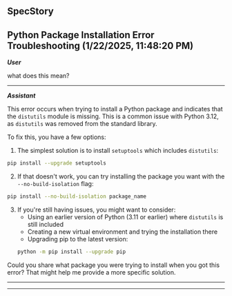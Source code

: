 ## SpecStory

## Python Package Installation Error Troubleshooting (1/22/2025, 11:48:20 PM)

_**User**_

what does this mean?

---

_**Assistant**_

This error occurs when trying to install a Python package and indicates that the `distutils` module is missing. This is a common issue with Python 3.12, as `distutils` was removed from the standard library.

To fix this, you have a few options:

1. The simplest solution is to install `setuptools` which includes `distutils`:
```bash
pip install --upgrade setuptools
```

2. If that doesn't work, you can try installing the package you want with the `--no-build-isolation` flag:
```bash
pip install --no-build-isolation package_name
```

3. If you're still having issues, you might want to consider:
   - Using an earlier version of Python (3.11 or earlier) where `distutils` is still included
   - Creating a new virtual environment and trying the installation there
   - Upgrading pip to the latest version:
   ```bash
   python -m pip install --upgrade pip
   ```

Could you share what package you were trying to install when you got this error? That might help me provide a more specific solution.

---



---

